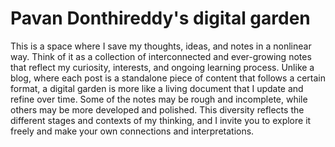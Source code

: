 # Pavan Donthireddy's digital garden 

This is a space where I save my thoughts, ideas, and notes in a nonlinear way. Think of it as a collection of interconnected and ever-growing notes that reflect my curiosity, interests, and ongoing learning process. Unlike a blog, where each post is a standalone piece of content that follows a certain format, a digital garden is more like a living document that I update and refine over time. Some of the notes may be rough and incomplete, while others may be more developed and polished. This diversity reflects the different stages and contexts of my thinking, and I invite you to explore it freely and make your own connections and interpretations.

